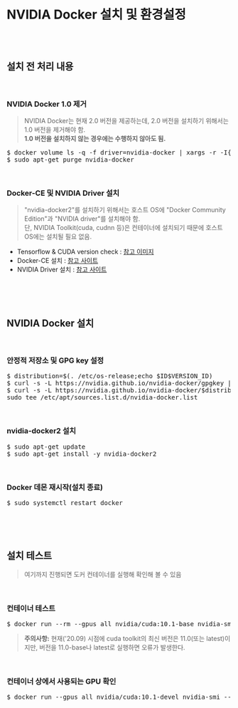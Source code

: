 # NVIDIA Docker 설치 및 환경설정
</br></br>


## 설치 전 처리 내용
</br>

### NVIDIA Docker 1.0 제거
> NVIDIA Docker는 현재 2.0 버전을 제공하는데, 2.0 버전을 설치하기 위해서는 1.0 버전을 제거해야 함.   
> **1.0 버전을 설치하지 않는 경우에는 수행하지 않아도 됨.**
<pre>$ docker volume ls -q -f driver=nvidia-docker | xargs -r -I{} -n1 docker ps -q -a -f volume={} | xargs -r docker rm -f
$ sudo apt-get purge nvidia-docker</pre>
</br>

### Docker-CE 및 NVIDIA Driver 설치
> "nvidia-docker2"를 설치하기 위해서는 호스트 OS에 "Docker Community Edition"과 "NVIDIA driver"를 설치해야 함.    
> 단, NVIDIA Toolkit(cuda, cudnn 등)은 컨테이너에 설치되기 때문에 호스트 OS에는 설치될 필요 없음.

- Tensorflow & CUDA version check : [참고 이미지](https://user-images.githubusercontent.com/31339365/92359500-50827680-f126-11ea-840d-5d0dd06a799f.png)
- Docker-CE 설치 : [참고 사이트](https://github.com/freemancho1/docker/blob/master/01.%20Docker%20%EC%84%A4%EC%B9%98%20%EB%B0%8F%20%ED%99%98%EA%B2%BD%EC%84%A4%EC%A0%95.md)
- NVIDIA Driver 설치 : [참고 사이트](https://github.com/freemancho1/etc/blob/master/21.%20Ubuntu%EC%97%90%EC%84%9C%20NVIDIA%20Driver%20%EC%84%A4%EC%B9%98.md)

</br></br></br>

## NVIDIA Docker 설치
</br>

### 안정적 저장소 및 GPG key 설정
<pre>$ distribution=$(. /etc/os-release;echo $ID$VERSION_ID)
$ curl -s -L https://nvidia.github.io/nvidia-docker/gpgkey | sudo apt-key add -
$ curl -s -L https://nvidia.github.io/nvidia-docker/$distribution/nvidia-docker.list | \ 
sudo tee /etc/apt/sources.list.d/nvidia-docker.list</pre>
</br>

### nvidia-docker2 설치
<pre>$ sudo apt-get update
$ sudo apt-get install -y nvidia-docker2</pre>
</br>

### Docker 데몬 재시작(설치 종료)
<pre>$ sudo systemctl restart docker</pre>

</br></br></br>

## 설치 테스트
> 여기까지 진행되면 도커 컨테이너를 실행해 확인해 볼 수 있음
</br>

### 컨테이너 테스트
<pre>$ docker run --rm --gpus all nvidia/cuda:10.1-base nvidia-smi</pre>
> **주의사항:** 현재('20.09) 시점에 cuda toolkit의 최신 버전은 11.0(또는 latest)이지만, 버전을 11.0-base나 latest로 실행하면 오류가 발생한다.
</br>

### 컨테이너 상에서 사용되는 GPU 확인
<pre>$ docker run --gpus all nvidia/cuda:10.1-devel nvidia-smi --query-gpu=uuid --format=csv</pre>
